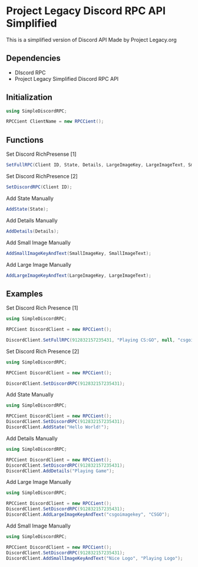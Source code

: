 # Project Legacy Discord RPC API Simplified

This is a simplified version of Discord API Made by Project Legacy.org

## Dependencies

 * DIscord RPC
 * Project Legacy Simplified Discord RPC API

## Initialization

```C#
using SimpleDiscordRPC;

RPCCient ClientName = new RPCCient();
```

## Functions

Set Discord RichPresense [1]

```C#
SetFullRPC(Client ID, State, Details, LargeImageKey, LargeImageText, SmallImageKey, SmallImageText);
```
Set Discord RichPresence [2]

```C#
SetDiscordRPC(Client ID);
```

Add State Manually

```C#
AddState(State);
```

Add Details Manually

```C#
AddDetails(Details);
```

Add Small Image Manually

```C#
AddSmallImageKeyAndText(SmallImageKey, SmallImageText);
```

Add Large Image Manually

```C#
AddLargeImageKeyAndText(LargeImageKey, LargeImageText);
```

## Examples

Set Discord Rich Presence [1]

```C#
using SimpleDiscordRPC;

RPCCient DiscordClient = new RPCCient();

DiscordClient.SetFullRPC(912832157235431, "Playing CS:GO", null, "csgoimagekey", "CS:GO", null, null);
```

Set Discord Rich Presence [2]

```C#
using SimpleDiscordRPC;

RPCCient DiscordClient = new RPCCient();

DiscordClient.SetDiscordRPC(912832157235431);
```

Add State Manually

```C#
using SimpleDiscordRPC;

RPCCient DiscordClient = new RPCCient();
DiscordClient.SetDiscordRPC(912832157235431);
DiscordClient.AddState("Hello World!");
```

Add Details Manually

```C#
using SimpleDiscordRPC;

RPCCient DiscordClient = new RPCCient();
DiscordClient.SetDiscordRPC(912832157235431);
DiscordClient.AddDetails("Playing Game");
```

Add Large Image Manually

```C#
using SimpleDiscordRPC;

RPCCient DiscordClient = new RPCCient();
DiscordClient.SetDiscordRPC(912832157235431);
DiscordClient.AddLargeImageKeyAndText("csgoimagekey", "CSGO");
```

Add Small Image Manually

```C#
using SimpleDiscordRPC;

RPCCient DiscordClient = new RPCCient();
DiscordClient.SetDiscordRPC(912832157235431);
DiscordClient.AddSmallImageKeyAndText("Nice Logo", "Playing Logo");
```
